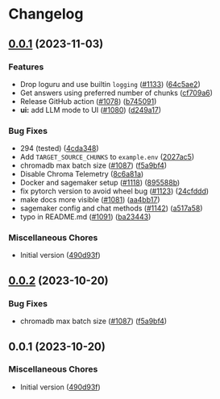 # Changelog

## [0.0.1](https://github.com/ao6757/privateGPT/compare/v0.0.2...v0.0.1) (2023-11-03)


### Features

* Drop loguru and use builtin `logging` ([#1133](https://github.com/ao6757/privateGPT/issues/1133)) ([64c5ae2](https://github.com/ao6757/privateGPT/commit/64c5ae214a9520151c9c2d52ece535867d799367))
* Get answers using preferred number of chunks ([cf709a6](https://github.com/ao6757/privateGPT/commit/cf709a6b7a951fc333ef5a089b24179ca660469b))
* Release GitHub action ([#1078](https://github.com/ao6757/privateGPT/issues/1078)) ([b745091](https://github.com/ao6757/privateGPT/commit/b7450911b25b0b70528fd4b620cffb90766e3448))
* **ui:** add LLM mode to UI ([#1080](https://github.com/ao6757/privateGPT/issues/1080)) ([d249a17](https://github.com/ao6757/privateGPT/commit/d249a17c330abd122e4988d35d94bcc2df980700))


### Bug Fixes

* 294 (tested) ([4cda348](https://github.com/ao6757/privateGPT/commit/4cda348cf87f56ff237e376b03732b1b47a99215))
* Add `TARGET_SOURCE_CHUNKS` to `example.env` ([2027ac5](https://github.com/ao6757/privateGPT/commit/2027ac563b6606199563632191b65f5105af8ebe))
* chromadb max batch size ([#1087](https://github.com/ao6757/privateGPT/issues/1087)) ([f5a9bf4](https://github.com/ao6757/privateGPT/commit/f5a9bf4e374b2d4c76438cf8a97cccf222ec8e6f))
* Disable Chroma Telemetry ([8c6a81a](https://github.com/ao6757/privateGPT/commit/8c6a81a07fc9c800d53f62a33f5ae3b5247a22a6))
* Docker and sagemaker setup ([#1118](https://github.com/ao6757/privateGPT/issues/1118)) ([895588b](https://github.com/ao6757/privateGPT/commit/895588b82a06c2bc71a9e22fb840c7f6442a3b5b))
* fix pytorch version to avoid wheel bug ([#1123](https://github.com/ao6757/privateGPT/issues/1123)) ([24cfddd](https://github.com/ao6757/privateGPT/commit/24cfddd60f74aadd2dade4c63f6012a2489938a1))
* make docs more visible ([#1081](https://github.com/ao6757/privateGPT/issues/1081)) ([aa4bb17](https://github.com/ao6757/privateGPT/commit/aa4bb17a2e6a797b450fa11a45e0b0528b8efecf))
* sagemaker config and chat methods ([#1142](https://github.com/ao6757/privateGPT/issues/1142)) ([a517a58](https://github.com/ao6757/privateGPT/commit/a517a588c4927aa5c5c2a93e4f82a58f0599d251))
* typo in README.md ([#1091](https://github.com/ao6757/privateGPT/issues/1091)) ([ba23443](https://github.com/ao6757/privateGPT/commit/ba23443a70d323cd4f9a242b33fd9dce1bacd2db))


### Miscellaneous Chores

* Initial version ([490d93f](https://github.com/ao6757/privateGPT/commit/490d93fdc1977443c92f6c42e57a1c585aa59430))

## [0.0.2](https://github.com/imartinez/privateGPT/compare/v0.0.1...v0.0.2) (2023-10-20)


### Bug Fixes

* chromadb max batch size ([#1087](https://github.com/imartinez/privateGPT/issues/1087)) ([f5a9bf4](https://github.com/imartinez/privateGPT/commit/f5a9bf4e374b2d4c76438cf8a97cccf222ec8e6f))

## 0.0.1 (2023-10-20)

### Miscellaneous Chores

* Initial version ([490d93f](https://github.com/imartinez/privateGPT/commit/490d93fdc1977443c92f6c42e57a1c585aa59430))
